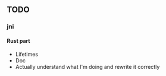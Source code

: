 ## TODO

### jni

#### Rust part

- Lifetimes
- Doc
- Actually understand what I'm doing and rewrite it correctly